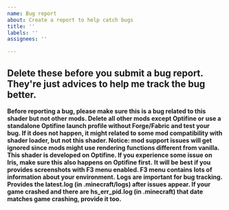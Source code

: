 ```yaml
---
name: Bug report
about: Create a report to help catch bugs
title: ''
labels: ''
assignees: ''

---
```


## **Delete these before you submit a bug report. They're just advices to help me track the bug better.**
**Before reporting a bug, please make sure this is a bug related to this shader but not other mods. Delete all other mods except Optifine or use a standalone Optifine launch profile without Forge/Fabric and test your bug. If it does not happen, it might related to some mod compatibility with shader loader, but not this shader. Notice: mod support issues will get ignored since mods might use rendering functions different from vanilla.**
**This shader is developed on Optifine. If you experience some issue on Iris, make sure this also happens on Optifine first.**
**It will be best if you provides screenshots with F3 menu enabled. F3 menu contains lots of information about your environment.**
**Logs are important for bug tracking. Provides the latest.log (in .minecraft/logs) after issues appear. If your game crashed and there are hs_err_pid<id>.log (in .minecraft) that date matches game crashing, provide it too.**
